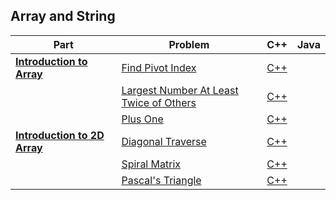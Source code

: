 ## Array and String

| Part | Problem | C++ | Java |
| --- | --- | --- | --- |
| [**Introduction to Array**](https://leetcode.com/explore/learn/card/array-and-string/201/introduction-to-array/) | [Find Pivot Index](https://leetcode.com/explore/learn/card/array-and-string/201/introduction-to-array/1144/) | [C++](01-Introduction-to-Array/01-Find-Pivot-Index/cpp-0724/) | |
| | [Largest Number At Least Twice of Others](https://leetcode.com/explore/learn/card/array-and-string/201/introduction-to-array/1147/) | [C++](01-Introduction-to-Array/02-Largest-Number-At-Least-Twice-of-Others/cpp-0747/) | |
| | [Plus One](https://leetcode.com/explore/learn/card/array-and-string/201/introduction-to-array/1148/) | [C++](01-Introduction-to-Array/03-Plus-One/cpp-0066/) | |
| [**Introduction to 2D Array**](https://leetcode.com/explore/learn/card/array-and-string/202/introduction-to-2d-array/) | [Diagonal Traverse](https://leetcode.com/explore/learn/card/array-and-string/202/introduction-to-2d-array/1167/) | [C++](02-Introduction-to-2D-Array/01-Diagonal-Traverse/cpp-0498/) | |
| | [Spiral Matrix](https://leetcode.com/explore/learn/card/array-and-string/202/introduction-to-2d-array/1168/) | [C++](02-Introduction-to-2D-Array/02-Spiral-Matrix/cpp-0054/) | |
| | [Pascal's Triangle](https://leetcode.com/problems/pascals-triangle/description/) | [C++](02-Introduction-to-2D-Array/03-Pascals-Triangle/cpp-0118/) | |

